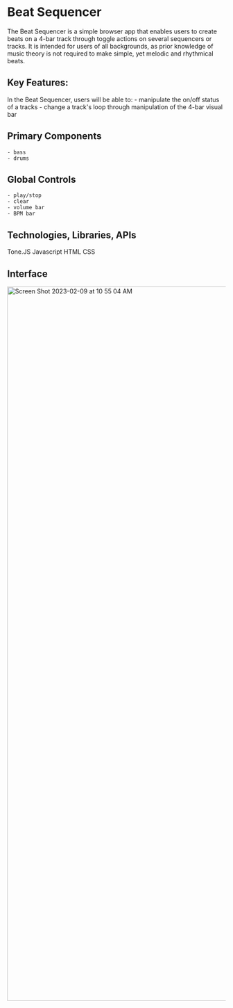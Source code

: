 # Beat Sequencer
The Beat Sequencer is a simple browser app that enables users to create beats on a 4-bar track through toggle actions on several sequencers or tracks.
It is intended for users of all backgrounds, as prior knowledge of music theory is not required to make simple, yet melodic and rhythmical beats.

## Key Features:
In the Beat Sequencer, users will be able to:
    - manipulate the on/off status of a tracks
    - change a track's loop through manipulation of the 4-bar visual bar


## Primary Components
    - bass
    - drums

## Global Controls
    - play/stop
    - clear
    - volume bar
    - BPM bar

## Technologies, Libraries, APIs
Tone.JS
Javascript
HTML
CSS

## Interface

<img width="1644" alt="Screen Shot 2023-02-09 at 10 55 04 AM" src="https://user-images.githubusercontent.com/63475688/217911207-38f49321-8fff-447b-beaa-8a267d61110f.png">
